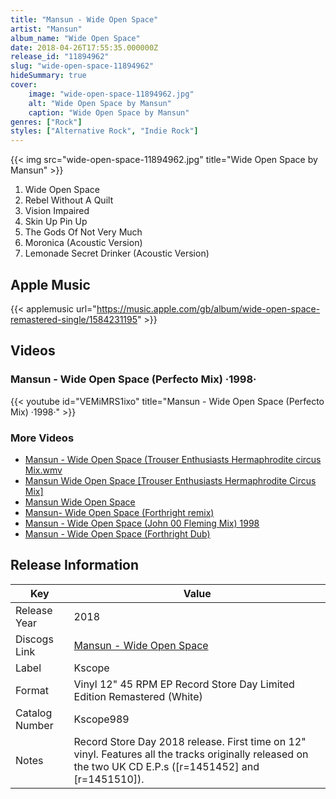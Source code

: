 ```yaml
---
title: "Mansun - Wide Open Space"
artist: "Mansun"
album_name: "Wide Open Space"
date: 2018-04-26T17:55:35.000000Z
release_id: "11894962"
slug: "wide-open-space-11894962"
hideSummary: true
cover:
    image: "wide-open-space-11894962.jpg"
    alt: "Wide Open Space by Mansun"
    caption: "Wide Open Space by Mansun"
genres: ["Rock"]
styles: ["Alternative Rock", "Indie Rock"]
---
```


{{< img src="wide-open-space-11894962.jpg" title="Wide Open Space by Mansun" >}}

<!-- section break -->

1. Wide Open Space
2. Rebel Without A Quilt
3. Vision Impaired 
4. Skin Up Pin Up
5. The Gods Of Not Very Much
6. Moronica (Acoustic Version)
7. Lemonade Secret Drinker (Acoustic Version)

<!-- section break -->




## Apple Music
{{< applemusic url="https://music.apple.com/gb/album/wide-open-space-remastered-single/1584231195" >}}





## Videos
### Mansun - Wide Open Space (Perfecto Mix) ·1998·
{{< youtube id="VEMiMRS1ixo" title="Mansun - Wide Open Space (Perfecto Mix) ·1998·" >}}<br>

### More Videos

- [Mansun - Wide Open Space (Trouser Enthusiasts Hermaphrodite circus Mix.wmv](https://www.youtube.com/watch?v=Zp0bGzYML14)
- [Mansun Wide Open Space [Trouser Enthusiasts Hermaphrodite Circus Mix]](https://www.youtube.com/watch?v=xAm3jogRt9Y)
- [Mansun Wide Open Space](https://www.youtube.com/watch?v=ppmUdn6GUXQ)
- [Mansun- Wide Open Space (Forthright remix)](https://www.youtube.com/watch?v=wnorj9T7tpU)
- [Mansun - Wide Open Space (John 00 Fleming Mix) 1998](https://www.youtube.com/watch?v=b-EE3VnETeU)
- [Mansun - Wide Open Space (Forthright Dub)](https://www.youtube.com/watch?v=P91Os-2UVR8)


## Release Information
|  Key           | Value                                                |
| ---------------| ---------------------------------------------------- |
| Release Year   | 2018                                   |
| Discogs Link   | [Mansun - Wide Open Space](https://www.discogs.com/release/11894962-Mansun-Wide-Open-Space) |
| Label          | Kscope |
| Format         | Vinyl 12" 45 RPM EP Record Store Day Limited Edition Remastered (White) |
| Catalog Number | Kscope989 |
| Notes | Record Store Day 2018 release.  First time on 12" vinyl. Features all the tracks originally released on the two UK CD E.P.s ([r=1451452] and [r=1451510]). |